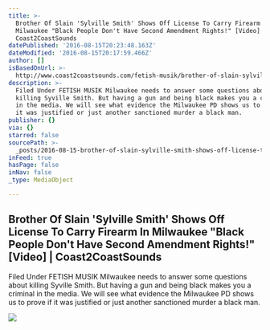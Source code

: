 ```yaml
---
title: >-
  Brother Of Slain 'Sylville Smith' Shows Off License To Carry Firearm In
  Milwaukee "Black People Don't Have Second Amendment Rights!" [Video] |
  Coast2CoastSounds
datePublished: '2016-08-15T20:23:48.163Z'
dateModified: '2016-08-15T20:17:59.466Z'
author: []
isBasedOnUrl: >-
  http://www.coast2coastsounds.com/fetish-musik/brother-of-slain-sylville-smith-shows-off-license-to-carry-firearm-in-milwaukee-black-people-dont-have-second-amendment-rights-video/
description: >-
  Filed Under FETISH MUSIK Milwaukee needs to answer some questions about
  killing Syville Smith. But having a gun and being black makes you a criminal
  in the media. We will see what evidence the Milwaukee PD shows us to prove if
  it was justified or just another sanctioned murder a black man.
publisher: {}
via: {}
starred: false
sourcePath: >-
  _posts/2016-08-15-brother-of-slain-sylville-smith-shows-off-license-to-carry.md
inFeed: true
hasPage: false
inNav: false
_type: MediaObject

---
```

<article style=""><h1>Brother Of Slain 'Sylville Smith' Shows Off License To Carry Firearm In Milwaukee "Black People Don't Have Second Amendment Rights!" [Video] | Coast2CoastSounds</h1><p>Filed Under FETISH MUSIK Milwaukee needs to answer some questions about killing Syville Smith. But having a gun and being black makes you a criminal in the media. We will see what evidence the Milwaukee PD shows us to prove if it was justified or just another sanctioned murder a black man.</p><img src="http://www.coast2coastsounds.com/wp-content/uploads/2016/08/Brother-Of-Slain-8216Sylville-Smith8217-Shows-Off-License-To-Carry-Firearm-In-Milwaukee-8220Black-People-Don8217t-Have-Second-Amendment-Rights8221-Video-608x351.png" /></article>